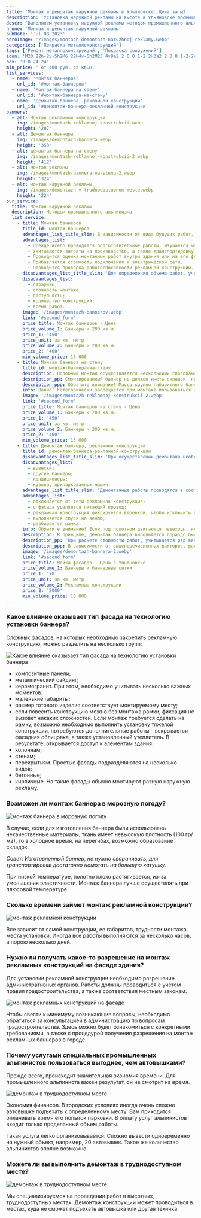 ```yaml
---
title: 'Монтаж и демонтаж наружной рекламы в Ульяновске: Цена за м2'
description: 'Установка наружной рекламы на высоте в Ульяновске промышленными альпинистами. Ремонт, монтаж и обслуживание баннеров. Цена от 400 руб. за кв.м. Звоните!'
descr: 'Выполняем установку наружной рекламы методом промышленного альпинизма: ремонт, монтаж и обслуживание баннеров.'
h_one: 'Монтаж и демонтаж наружной рекламы'
pubDate: 'Jul 08 2023'
heroImage: '/images/montazh-demontazh-naruzhnoj-reklamy.webp'
categories: ['Покраска металлоконструкций']
tags: ['Ремонт металлоконструкций', 'Покраска сооружений']
icon: 'M20 22h-2v-5h2M6 22H4v-5h2M23 4v9a2 2 0 0 1-2 2H3a2 2 0 0 1-2-2V4a2 2 0 0 1 2-2h18a2 2 0 0 1 2 2m-2 0H3v9h18m-1-7h-5v2h5m-2 1h-3v2h3m-4 0H4l2.73-3.64l2 2.73l.73-.54L8.2 7.82l1.71-2.27Z'
box: '0 0 24 24'
min_price: ' от 400 руб. за кв.м.'
list_services:
  - name: 'Монтаж баннеров'
    url_id: '#монтаж-баннеров'
  - name: 'Монтаж баннера на стену'
    url_id: '#монтаж-баннера-на-стену'
  - name: 'Демонтаж баннера, рекламной конструкции'
    url_id: '#демонтаж-баннера-рекламной-конструкции'
banners:
  - alt: Монтаж рекламной конструкции
    img: /images/montazh-reklamnoj-konstrukcii.webp
    height: '207'
  - alt: Демонтаж баннера
    img: /images/demontazh-bannera.webp
    height: '353'
  - alt: демонтаж баннера на стену
    img: /images/montazh-reklamnoj-konstrukcii-2.webp
    height: '412'
  - alt: монтаж рекламы
    img: /images/montazh-bannera-na-stenu-2.webp
    height: '324'
  - alt: монтаж наружной рекламы
    img: /images/demontazh-v-trudnodostupnom-meste.webp
    height: '224'
our_service:
  title: Монтаж наружной рекламы
  description: Методом промышленного альпинизма
  list_service:
    - title: Монтаж баннеров
      title_id: монтаж-баннеров
      advantages_list_title_slim: В зависимости от вида будущих работ, а также их объема, рассчитывается стоимость монтажа.
      advantages_list:
        - Прежде всего проводятся подготовительные работы. Изучается место установки, оформляется техническое задание, проводится разработка дизайна. Проект утверждается государственными органами, согласуется с владельцем здания.
        - Учитываются затраты на производство, а также транспортировку рекламной конструкции на место ее монтажа.
        - Проводится оценка монтажных работ внутри здания или на его фасаде.
        - Прибавляется стоимость подключения к электрической сети.
        - Проводится проверка работоспособности рекламной конструкции.
      disadvantages_list_title_slim: 'Для определения объема работ, учитывают ряд важных факторов:'
      disadvantages_list:
        - габариты;
        - сложность монтажа;
        - доступность;
        - количество конструкций;
        - время работ.
      image: '/images/montazh-bannerov.webp'
      link: '#second_form'
      price_title: Монтаж баннеров - Цена
      price_volume_1: Баннеры < 200 кв.м.
      price_1: '450'
      price_unit: за кв. метр
      price_volume_2: Баннеры > 200 кв.м.
      price_2: '400'
      min_volume_price: 15 000
    - title: Монтаж баннера на стену
      title_id: монтаж-баннера-на-стену
      description: Подобный монтаж осуществляется несколькими способами. Можно для работы использовать рамку. При выполнении более простых работ рамку не используют. Баннеры, размером менее 10 м2, просто прибиваются к несущей поверхности. Если баннер гораздо меньше, крепеж осуществляется без рамки. Большие баннеры (более 10 м2) обязательно растягиваются на рамку, чтобы исключить образование складок. Для работы пользуются обычными веревками, диаметром, превышающим 4 мм.
      description_pp: Смонтированный баннер не должен иметь складок, полностью исключаются перекосы. Только опытному мастеру наружной рекламы удается повесить баннер, который провисит длительное время без образования складок. В зависимости от фасада, для крепления наружной рекламы, подбирается соответствующая технология монтажных работ. Размеры баннера делаются на 10 см меньше габаритов рамки по всему периметру. Чтобы растянуть большой баннер, применяют лебедки. Люверсы фиксируются на расстоянии 30 см. На очень больших баннерах, люверсы делаются с проклейкой, а также должны иметь двойной подворот. Наши специалисты, благодаря большому опыту, знакомы со всеми нюансами, оказывающими большое влияние на достижение качественного монтажа.
      description_ppp: Обратите внимание! Масса крупно габаритного баннера, довольно большая, поэтому люверсы иногда вырывает. К примеру, если площадь баннера 100 м2, а плотность 500 гр/м2, его вес будет достигать 50 кг.
      info: Важно! Категорически запрещается при монтаже пользоваться «бельевыми веревками». Профессионалы, осуществляют монтаж специальным репшнуром.
      image: '/images/montazh-reklamnoj-konstrukcii-2.webp'
      link: '#second_form'
      price_title: Монтаж баннеров на стену - Цена
      price_volume_1: Баннеры < 200 кв.м.
      price_1: '450'
      price_unit: за кв. метр
      price_volume_2: Баннеры > 200 кв.м.
      price_2: '400'
      min_volume_price: 15 000
    - title: Демонтаж баннера, рекламной конструкции
      title_id: демонтаж-баннера-рекламной-конструкции
      disadvantages_list_title_slim: 'При осуществлении демонтажа необходимо решить, будет ли в дальнейшем использоваться конструкция и полотно. В случае необходимости сохранить баннер, работы по демонтажу будут намного сложнее, потребуют больше времени. Очень важно не нанести ущерб фасаду здания, не повредить существующие элементы:'
      disadvantages_list:
        - вывески;
        - другие баннеры;
        - кондиционеры;
        - кузова, припаркованных машин.
      advantages_list_title_slim: 'Демонтажные работы проводятся в соответствии с принятым планом действий:'
      advantages_list:
        - отключается от сети рекламная конструкция;
        - с фасада удаляется питающий провод;
        - рекламная конструкция фиксируется веревкой, чтобы исключить падение;
        - выполняется спуск на землю;
        - разбирается рамка.
      info: Обратите внимание! Если под полотном двигаются пешеходы, или автомобили, необходимо застраховать баннер от падения.
      description: В принципе, демонтаж баннера выполняется гораздо быстрее, чем его демонтаж. Сверху разрезают репшнур. Полотно медленно опускается вниз.
      description_pp: 'При расчете стоимости работ, учитывается ряд важных факторов: вид работ; объем; трудность демонтажных работ; оступность конструкции; спользование спецтехники; ополнительные инструменты; ранспортные расходы на перевозку материалов и конструкций в пункт утилизации; стоимость проводимой утилизации.'
      description_ppp: В зависимости от вышеперечисленных факторов, рассчитывается стоимость демонтажа. При этом, учитывается безопасность работ, сохранность окружающей среды. Работы проводятся строго в соответствии с установленными требованиями местной администрации.
      image: '/images/demontazh-bannera-2.webp'
      link: '#second_form'
      price_title: Мойка фасадов - Цена в Ульяновске
      price_volume_1: Баннеры и баннерные сетки
      price_1: '70'
      price_unit: за кв. метр
      price_volume_2: Рекламные конструкции
      price_2: '2000'
      min_volume_price: 15 000
---
```


### Какое влияние оказывает тип фасада на технологию установки баннера?

Сложных фасадов, на которых необходимо закрепить рекламную конструкцию, можно разделить на несколько групп:

![Какое влияние оказывает тип фасада на технологию установки баннера](/images/montazh-reklamnoj-konstrukcii.webp)

- композитные панели;
- металлический сайдинг;
- керамогранит.
  При этом, необходимо учитывать несколько важных моментов:
- маленькие габариты;
- размер готового изделия соответствует монтируемому месту;
- если повесить конструкцию можно без монтажа рамки, фиксация не вызовет никаких сложностей.
  Если монтаж требуется сделать на рамку, возможно необходимо выполнить установку тяжелой конструкции, потребуются дополнительные работы – вскрывается фасадная облицовка, а также установленный утеплитель. В результате, открывается доступ к элементам здания:
- колоннам;
- стенам;
- перекрытиям.
  Простые фасады подразделяются на несколько видов:
- бетонные;
- кирпичные.
  На такие фасады обычно монтируют разную наружную рекламу.

### Возможен ли монтаж баннера в морозную погоду?

![монтаж баннера в морозную погоду](/images/montazh-bannera-na-stenu-2.webp)

В случае, если для изготовления баннера были использованы некачественные материалы, ткань имеет невысокую плотность (100 гр/м2), то в холодное время, на перегибах, возможно образование складок.

_*Совет:* Изготовленный баннер, не нужно сворачивать, для транспортировки достаточно намотать на большую катушку._

При низкой температуре, полотно плохо растягивается, из-за уменьшения эластичности. Монтаж баннера лучше осуществлять при плюсовой температуре.

### Сколько времени займет монтаж рекламной конструкции?

![монтаж рекламной конструкции](/images/montazh-demontazh-naruzhnoj-reklamy-1.webp)

Все зависит от самой конструкции, ее габаритов, трудности монтажа, места установки. Иногда все работы выполняются за несколько часов, а порою несколько дней.

### Нужно ли получать какое-то разрешение на монтаж рекламных конструкций на фасаде здания?

Для установки рекламной конструкции необходимо разрешение административных органов. Работы должны проводиться с учетом правил градостроительства, а также соответствия местным законам.

![монтаж рекламных конструкций на фасаде](/images/montazh-bannerov-1.webp)

Чтобы свести к минимуму возникающие вопросы, необходимо обратиться за консультацией в администрацию по вопросам градостроительства. Здесь можно будет ознакомиться с конкретными требованиями, а также с процедурой получения разрешения на монтаж рекламных баннеров в городе.

### Почему услугами специальных промышленных альпинистов пользоваться выгоднее, чем автовышками?

Прежде всего, происходит значительная экономия времени. Для промышленного альпиниста важен результат, он не смотрит на время.

![демонтаж в труднодоступном месте](/images/demontazh-v-trudnodostupnom-meste.webp)

Экономия финансов. В городских условиях иногда очень сложно автовышке подъехать к определенному месту. Вам приходится оплачивать время его попыток парковки. В оплату услуг альпинистов входит только проделанный объем работы.

Такая услуга легко организовывается. Сложно вывести одновременно на нужный объект, например, 20 автовышек. Такое же количество альпинистов вполне возможно.

### Можете ли вы выполнить демонтаж в труднодоступном месте?

![демонтаж в труднодоступном месте](/images/demontazh-v-trudnodostupnom-meste-1.webp)

Мы специализируемся на проведении работ в высотных, труднодоступных местах. Демонтаж конструкции может проводиться в местах, куда не сможет подъехать автовышка или другая техника.
